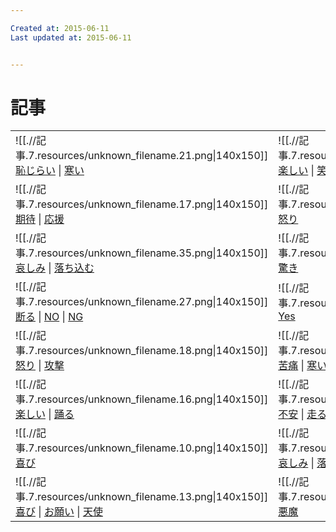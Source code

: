 ```yaml
---

Created at: 2015-06-11
Last updated at: 2015-06-11


---
```


# 記事


|     |     |     |     |     |
| --- | --- | --- | --- | --- |
| ![[.//記事.7.resources/unknown_filename.21.png\\|140x150]]<br>[恥じらい](http://www.line-tatsujin.com/list_t/%E6%81%A5%E3%81%98%E3%82%89%E3%81%84/popular_1.html) \| [寒い](http://www.line-tatsujin.com/list_t/%E5%AF%92%E3%81%84/popular_1.html) | ![[.//記事.7.resources/unknown_filename.26.png\\|140x150]]<br>[楽しい](http://www.line-tatsujin.com/list_t/%E6%A5%BD%E3%81%97%E3%81%84/popular_1.html) \| [笑う](http://www.line-tatsujin.com/list_t/%E7%AC%91%E3%81%86/popular_1.html) | ![[.//記事.7.resources/unknown_filename.9.png\\|140x150]]<br>[喜び](http://www.line-tatsujin.com/list_t/%E5%96%9C%E3%81%B3/popular_1.html) | ![[.//記事.7.resources/unknown_filename.14.png\\|140x150]]<br>[愛情](http://www.line-tatsujin.com/list_t/%E6%84%9B%E6%83%85/popular_1.html) \| [キス](http://www.line-tatsujin.com/list_t/%E3%82%AD%E3%82%B9/popular_1.html) | ![[.//記事.7.resources/unknown_filename.23.png\\|140x150]]<br>[期待](http://www.line-tatsujin.com/list_t/%E6%9C%9F%E5%BE%85/popular_1.html) |
| ![[.//記事.7.resources/unknown_filename.17.png\\|140x150]]<br>[期待](http://www.line-tatsujin.com/list_t/%E6%9C%9F%E5%BE%85/popular_1.html) \| [応援](http://www.line-tatsujin.com/list_t/%E5%BF%9C%E6%8F%B4/popular_1.html) | ![[.//記事.7.resources/unknown_filename.24.png\\|140x150]]<br>[怒り](http://www.line-tatsujin.com/list_t/%E6%80%92%E3%82%8A/popular_1.html) | ![[.//記事.7.resources/unknown_filename.8.png\\|140x150]]<br>[怒り](http://www.line-tatsujin.com/list_t/%E6%80%92%E3%82%8A/popular_1.html) \| [ちゃぶ台](http://www.line-tatsujin.com/list_t/%E3%81%A1%E3%82%83%E3%81%B6%E5%8F%B0/popular_1.html) | ![[.//記事.7.resources/unknown_filename.6.png\\|140x150]]<br>[哀しみ](http://www.line-tatsujin.com/list_t/%E5%93%80%E3%81%97%E3%81%BF/popular_1.html) \| [泣く](http://www.line-tatsujin.com/list_t/%E6%B3%A3%E3%81%8F/popular_1.html) | ![[.//記事.7.resources/unknown_filename.25.png\\|140x150]]<br>[走る](http://www.line-tatsujin.com/list_t/%E8%B5%B0%E3%82%8B/popular_1.html) |
| ![[.//記事.7.resources/unknown_filename.35.png\\|140x150]]<br>[哀しみ](http://www.line-tatsujin.com/list_t/%E5%93%80%E3%81%97%E3%81%BF/popular_1.html) \| [落ち込む](http://www.line-tatsujin.com/list_t/%E8%90%BD%E3%81%A1%E8%BE%BC%E3%82%80/popular_1.html) | ![[.//記事.7.resources/unknown_filename.29.png\\|140x150]]<br>[驚き](http://www.line-tatsujin.com/list_t/%E9%A9%9A%E3%81%8D/popular_1.html) | ![[.//記事.7.resources/unknown_filename.2.png\\|140x150]]<br>[哀しみ](http://www.line-tatsujin.com/list_t/%E5%93%80%E3%81%97%E3%81%BF/popular_1.html) \| [泣く](http://www.line-tatsujin.com/list_t/%E6%B3%A3%E3%81%8F/popular_1.html) | ![[.//記事.7.resources/unknown_filename.5.png\\|140x150]]<br>[謝る](http://www.line-tatsujin.com/list_t/%E8%AC%9D%E3%82%8B/popular_1.html) | ![[.//記事.7.resources/unknown_filename.11.png\\|140x150]]<br>[不安](http://www.line-tatsujin.com/list_t/%E4%B8%8D%E5%AE%89/popular_1.html) \| [謝る](http://www.line-tatsujin.com/list_t/%E8%AC%9D%E3%82%8B/popular_1.html) |
| ![[.//記事.7.resources/unknown_filename.27.png\\|140x150]]<br>[断る](http://www.line-tatsujin.com/list_t/%E6%96%AD%E3%82%8B/popular_1.html) \| [NO](http://www.line-tatsujin.com/list_t/NO/popular_1.html) \| [NG](http://www.line-tatsujin.com/list_t/NG/popular_1.html) | ![[.//記事.7.resources/unknown_filename.12.png\\|140x150]]<br>[Yes](http://www.line-tatsujin.com/list_t/Yes/popular_1.html) | ![[.//記事.7.resources/unknown_filename.22.png\\|140x150]] | ![[.//記事.7.resources/unknown_filename.34.png\\|140x150]]<br>[自信](http://www.line-tatsujin.com/list_t/%E8%87%AA%E4%BF%A1/popular_1.html) \| [ドヤ顔](http://www.line-tatsujin.com/list_t/%E3%83%89%E3%83%A4%E9%A1%94/popular_1.html) | ![[.//記事.7.resources/unknown_filename.4.png\\|140x150]]<br>[哀しみ](http://www.line-tatsujin.com/list_t/%E5%93%80%E3%81%97%E3%81%BF/popular_1.html) \| [落ち込む](http://www.line-tatsujin.com/list_t/%E8%90%BD%E3%81%A1%E8%BE%BC%E3%82%80/popular_1.html) |
| ![[.//記事.7.resources/unknown_filename.18.png\\|140x150]]<br>[怒り](http://www.line-tatsujin.com/list_t/%E6%80%92%E3%82%8A/popular_1.html) \| [攻撃](http://www.line-tatsujin.com/list_t/%E6%94%BB%E6%92%83/popular_1.html) | ![[.//記事.7.resources/unknown_filename.32.png\\|140x150]]<br>[苦痛](http://www.line-tatsujin.com/list_t/%E8%8B%A6%E7%97%9B/popular_1.html) \| [寒い](http://www.line-tatsujin.com/list_t/%E5%AF%92%E3%81%84/popular_1.html) | ![[.//記事.7.resources/unknown_filename.1.png\\|140x150]]<br>[トイレ](http://www.line-tatsujin.com/list_t/%E3%83%88%E3%82%A4%E3%83%AC/popular_1.html) | ![[.//記事.7.resources/unknown_filename.33.png\\|140x150]]<br>[楽しい](http://www.line-tatsujin.com/list_t/%E6%A5%BD%E3%81%97%E3%81%84/popular_1.html) \| [企む](http://www.line-tatsujin.com/list_t/%E4%BC%81%E3%82%80/popular_1.html) | ![[.//記事.7.resources/unknown_filename.15.png\\|140x150]]<br>[楽しい](http://www.line-tatsujin.com/list_t/%E6%A5%BD%E3%81%97%E3%81%84/popular_1.html) \| [覗く](http://www.line-tatsujin.com/list_t/%E8%A6%97%E3%81%8F/popular_1.html) |
| ![[.//記事.7.resources/unknown_filename.16.png\\|140x150]]<br>[楽しい](http://www.line-tatsujin.com/list_t/%E6%A5%BD%E3%81%97%E3%81%84/popular_1.html) \| [踊る](http://www.line-tatsujin.com/list_t/%E8%B8%8A%E3%82%8B/popular_1.html) | ![[.//記事.7.resources/unknown_filename.20.png\\|140x150]]<br>[不安](http://www.line-tatsujin.com/list_t/%E4%B8%8D%E5%AE%89/popular_1.html) \| [走る](http://www.line-tatsujin.com/list_t/%E8%B5%B0%E3%82%8B/popular_1.html) | ![[.//記事.7.resources/unknown_filename.31.png\\|140x150]]<br>[安らぎ](http://www.line-tatsujin.com/list_t/%E5%AE%89%E3%82%89%E3%81%8E/popular_1.html) \| [くつろぐ](http://www.line-tatsujin.com/list_t/%E3%81%8F%E3%81%A4%E3%82%8D%E3%81%90/popular_1.html) | ![[.//記事.7.resources/unknown_filename.36.png\\|140x150]]<br>[安らぎ](http://www.line-tatsujin.com/list_t/%E5%AE%89%E3%82%89%E3%81%8E/popular_1.html) \| [お風呂](http://www.line-tatsujin.com/list_t/%E3%81%8A%E9%A2%A8%E5%91%82/popular_1.html) | ![[.//記事.7.resources/unknown_filename.19.png\\|140x150]]<br>[楽しい](http://www.line-tatsujin.com/list_t/%E6%A5%BD%E3%81%97%E3%81%84/popular_1.html) \| [歌う](http://www.line-tatsujin.com/list_t/%E6%AD%8C%E3%81%86/popular_1.html) |
| ![[.//記事.7.resources/unknown_filename.10.png\\|140x150]]<br>[喜び](http://www.line-tatsujin.com/list_t/%E5%96%9C%E3%81%B3/popular_1.html) | ![[.//記事.7.resources/unknown_filename.30.png\\|140x150]]<br>[哀しみ](http://www.line-tatsujin.com/list_t/%E5%93%80%E3%81%97%E3%81%BF/popular_1.html) \| [落ち込む](http://www.line-tatsujin.com/list_t/%E8%90%BD%E3%81%A1%E8%BE%BC%E3%82%80/popular_1.html) | ![[.//記事.7.resources/unknown_filename.7.png\\|140x150]]<br>[安らぎ](http://www.line-tatsujin.com/list_t/%E5%AE%89%E3%82%89%E3%81%8E/popular_1.html) \| [眠い](http://www.line-tatsujin.com/list_t/%E7%9C%A0%E3%81%84/popular_1.html) \| [ｚｚｚ](http://www.line-tatsujin.com/list_t/%EF%BD%9A%EF%BD%9A%EF%BD%9A/popular_1.html) | ![[.//記事.7.resources/unknown_filename.3.png\\|140x150]]<br>[驚き](http://www.line-tatsujin.com/list_t/%E9%A9%9A%E3%81%8D/popular_1.html) | ![[.//記事.7.resources/unknown_filename.png\\|140x150]]<br>[苦痛](http://www.line-tatsujin.com/list_t/%E8%8B%A6%E7%97%9B/popular_1.html) \| [風邪](http://www.line-tatsujin.com/list_t/%E9%A2%A8%E9%82%AA/popular_1.html) |
| ![[.//記事.7.resources/unknown_filename.13.png\\|140x150]]<br>[喜び](http://www.line-tatsujin.com/list_t/%E5%96%9C%E3%81%B3/popular_1.html) \| [お願い](http://www.line-tatsujin.com/list_t/%E3%81%8A%E9%A1%98%E3%81%84/popular_1.html) \| [天使](http://www.line-tatsujin.com/list_t/%E5%A4%A9%E4%BD%BF/popular_1.html) | ![[.//記事.7.resources/unknown_filename.28.png\\|140x150]]<br>[悪魔](http://www.line-tatsujin.com/list_t/%E6%82%AA%E9%AD%94/popular_1.html) |

